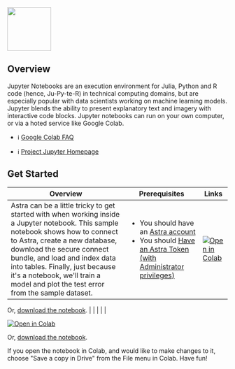 <!--
---
title: "Jupyter Notebook"
description: "JupyterLab is the latest web-based interactive development environment for notebooks, code, and data. Its flexible interface allows users to configure and arrange workflows in data science, scientific computing, computational journalism, and machine learning. A modular design invites extensions to expand and enrich functionality."
tags: "ide plugins"
icon: "https://awesome-astra.github.io/docs/img/jupyter/Jupyter.png"
coming_soon: “true”
developer_title: "Jupyter"
developer_url: "https://jupyter.org/"
links:
- title: "Jupyter Notebook Installation"
  url: "https://jupyter.org/install"
---
-->

<div class="nosurface" markdown="1">
<img src="https://awesome-astra.github.io/docs/img/jupyter/logo.png" height="100px" />

## Overview

Jupyter Notebooks are an execution environment for Julia, Python and R code (hence, Ju-Py-te-R) in technical computing domains, but are especially popular with data scientists working on machine learning models. Jupyter blends the ability to present explanatory text and imagery with interactive code blocks. Jupyter notebooks can run on your own computer, or via a hoted service like Google Colab. 

<div class="nosurface" markdown="1">

- ℹ️ [Google Colab FAQ](https://research.google.com/colaboratory/faq.html)

- ℹ️ [Project Jupyter Homepage](https://jupyter.org)
</div>

## Get Started

| Overview | Prerequisites | Links |
|---|---|---|
| Astra can be a little tricky to get started with when working inside a Jupyter notebook. This sample notebook shows how to connect to Astra, create a new database, download the secure connect bundle, and load and index data into tables. Finally, just because it's a notebook, we'll train a model and plot the test error from the sample dataset. | <ul class="prerequisites">        <li class="nosurface">You should have an <a href="https://astra.dev/3B7HcYo">Astra account</a></li>       <li class="nosurface">You should <a href="https://awesome-astra.github.io/docs/pages/astra/create-token/">Have an Astra Token (with Administrator privileges)</a></li>   </ul> | <a href="https://colab.research.google.com/github/awesome-astra/docs/blob/hellojupyter/docs/pages/tools/notebooks/HelloAstra.ipynb" target="_parent"><img src="https://colab.research.google.com/assets/colab-badge.svg" alt="Open in Colab"/></a>

Or, <a href="HelloAstra.ipynb">download the notebook</a>. |
|  |  |  |



<a href="https://colab.research.google.com/github/awesome-astra/docs/blob/hellojupyter/docs/pages/tools/notebooks/HelloAstra.ipynb" target="_parent"><img src="https://colab.research.google.com/assets/colab-badge.svg" alt="Open in Colab"/></a>

Or, <a href="HelloAstra.ipynb">download the notebook</a>.

If you open the notebook in Colab, and would like to make changes to it, choose "Save a copy in Drive" from the File menu in Colab. Have fun!

</div>
